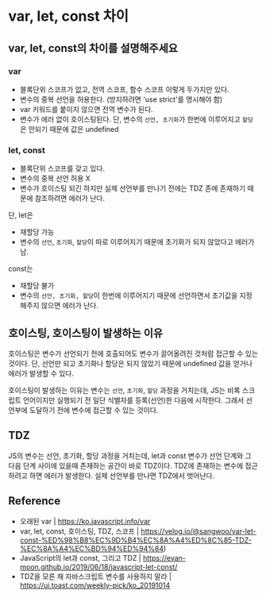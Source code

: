 # var, let, const 차이

## var, let, const의 차이를 설명해주세요

### var

- 블록단위 스코프가 없고, 전역 스코프, 함수 스코프 이렇게 두가지만 있다.
- 변수의 중복 선언을 허용한다. (방지하려면 'use strict'를 명시해야 함)
- var 키워드를 붙이지 않으면 전역 변수가 된다.
- 변수가 에러 없이 호이스팅된다. 단, 변수의 `선언, 초기화`가 한번에 이루어지고 `할당`은 안되기 때문에 값은 undefined

### let, const

- 블록단위 스코프를 갖고 있다.
- 변수의 중복 선언 허용 X
- 변수가 호이스팅 되긴 하지만 실제 선언부를 만나기 전에는 TDZ 존에 존재하기 때문에 참조하려면 에러가 난다.

단, let은

- 재할당 가능
- 변수의 `선언`, `초기화`, `할당`이 따로 이루어지기 때문에 초기화가 되지 않았다고 에러가 남.

const는

- 재할당 불가
- 변수의 `선언, 초기화, 할당`이 한번에 이루어지기 때문에 선언하면서 초기값을 지정해주지 않으면 에러가 난다.

## 호이스팅, 호이스팅이 발생하는 이유

호이스팅은 변수가 선언되기 전에 호출되어도 변수가 끌어올려진 것처럼 접근할 수 있는 것이다.
단, 선언만 되고 초기화나 할당은 되지 않았기 때문에 undefined 값을 얻거나 에러가 발생할 수 있다.

호이스팅이 발생하는 이유는
변수는 `선언`, `초기화`, `할당` 과정을 거치는데, JS는 비록 스크립트 언어이지만 실행되기 전 일단 식별자를 등록(선언)한 다음에 시작한다. 그래서 선언부에 도달하기 전에 변수에 접근할 수 있는 것이다.

## TDZ

JS의 변수는 선언, 초기화, 할당 과정을 거치는데, let과 const 변수가 선언 단계와 그 다음 단계 사이에 있을때 존재하는 공간이 바로 TDZ이다.
TDZ에 존재하는 변수에 접근하려고 하면 에러가 발생한다. 실제 선언부를 만나면 TDZ에서 벗어난다.

## Reference

- 오래된 var | https://ko.javascript.info/var
- var, let, const, 호이스팅, TDZ, 스코프 | https://velog.io/@sangwoo/var-let-const-%ED%98%B8%EC%9D%B4%EC%8A%A4%ED%8C%85-TDZ-%EC%8A%A4%EC%BD%94%ED%94%84)
- JavaScript의 let과 const, 그리고 TDZ | https://evan-moon.github.io/2019/06/18/javascript-let-const/
- TDZ을 모른 채 자바스크립트 변수를 사용하지 말라 | https://ui.toast.com/weekly-pick/ko_20191014
